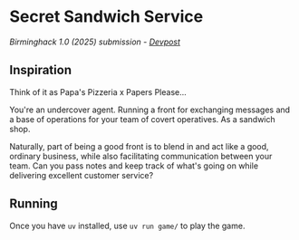 # Secret Sandwich Service

*Birminghack 1.0 (2025) submission - [Devpost](https://devpost.com/software/secret-sandwich-service)*

## Inspiration

Think of it as Papa's Pizzeria x Papers Please...

You're an undercover agent. Running a front for exchanging messages and a base of operations for your team of covert operatives. As a sandwich shop.

Naturally, part of being a good front is to blend in and act like a good, ordinary business, while also facilitating communication between your team. Can you pass notes and keep track of what's going on while delivering excellent customer service?

## Running

Once you have `uv` installed, use `uv run game/` to play the game.
